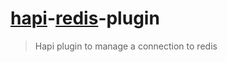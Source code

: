 # [hapi][1]-[redis][2]-plugin

> Hapi plugin to manage a connection to redis

 [1]: http://hapijs.com "HapiJS"
 [2]: http://redis.io "Redis"

